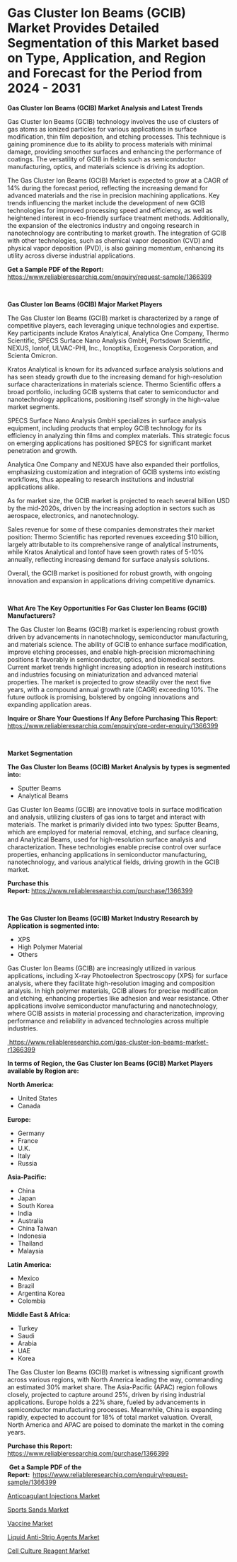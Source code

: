 <p><h1>Gas Cluster Ion Beams (GCIB) Market Provides Detailed Segmentation of this Market based on Type, Application, and Region and Forecast for the Period from 2024 - 2031</h1></p><p><strong>Gas Cluster Ion Beams (GCIB) Market Analysis and Latest Trends</strong></p>
<p><p>Gas Cluster Ion Beams (GCIB) technology involves the use of clusters of gas atoms as ionized particles for various applications in surface modification, thin film deposition, and etching processes. This technique is gaining prominence due to its ability to process materials with minimal damage, providing smoother surfaces and enhancing the performance of coatings. The versatility of GCIB in fields such as semiconductor manufacturing, optics, and materials science is driving its adoption.</p><p>The Gas Cluster Ion Beams (GCIB) Market is expected to grow at a CAGR of 14% during the forecast period, reflecting the increasing demand for advanced materials and the rise in precision machining applications. Key trends influencing the market include the development of new GCIB technologies for improved processing speed and efficiency, as well as heightened interest in eco-friendly surface treatment methods. Additionally, the expansion of the electronics industry and ongoing research in nanotechnology are contributing to market growth. The integration of GCIB with other technologies, such as chemical vapor deposition (CVD) and physical vapor deposition (PVD), is also gaining momentum, enhancing its utility across diverse industrial applications.</p></p>
<p><strong>Get a Sample PDF of the Report:&nbsp;</strong> <a href="https://www.reliableresearchiq.com/enquiry/request-sample/1366399">https://www.reliableresearchiq.com/enquiry/request-sample/1366399</a></p>
<p>&nbsp;</p>
<p><strong>Gas Cluster Ion Beams (GCIB) Major Market Players</strong></p>
<p><p>The Gas Cluster Ion Beams (GCIB) market is characterized by a range of competitive players, each leveraging unique technologies and expertise. Key participants include Kratos Analytical, Analytica One Company, Thermo Scientific, SPECS Surface Nano Analysis GmbH, Portsdown Scientific, NEXUS, Iontof, ULVAC-PHI, Inc., Ionoptika, Exogenesis Corporation, and Scienta Omicron.</p><p>Kratos Analytical is known for its advanced surface analysis solutions and has seen steady growth due to the increasing demand for high-resolution surface characterizations in materials science. Thermo Scientific offers a broad portfolio, including GCIB systems that cater to semiconductor and nanotechnology applications, positioning itself strongly in the high-value market segments.</p><p>SPECS Surface Nano Analysis GmbH specializes in surface analysis equipment, including products that employ GCIB technology for its efficiency in analyzing thin films and complex materials. This strategic focus on emerging applications has positioned SPECS for significant market penetration and growth.</p><p>Analytica One Company and NEXUS have also expanded their portfolios, emphasizing customization and integration of GCIB systems into existing workflows, thus appealing to research institutions and industrial applications alike. </p><p>As for market size, the GCIB market is projected to reach several billion USD by the mid-2020s, driven by the increasing adoption in sectors such as aerospace, electronics, and nanotechnology. </p><p>Sales revenue for some of these companies demonstrates their market position: Thermo Scientific has reported revenues exceeding $10 billion, largely attributable to its comprehensive range of analytical instruments, while Kratos Analytical and Iontof have seen growth rates of 5-10% annually, reflecting increasing demand for surface analysis solutions. </p><p>Overall, the GCIB market is positioned for robust growth, with ongoing innovation and expansion in applications driving competitive dynamics.</p></p>
<p>&nbsp;</p>
<p><strong>What Are The Key Opportunities For Gas Cluster Ion Beams (GCIB) Manufacturers?</strong></p>
<p><p>The Gas Cluster Ion Beams (GCIB) market is experiencing robust growth driven by advancements in nanotechnology, semiconductor manufacturing, and materials science. The ability of GCIB to enhance surface modification, improve etching processes, and enable high-precision micromachining positions it favorably in semiconductor, optics, and biomedical sectors. Current market trends highlight increasing adoption in research institutions and industries focusing on miniaturization and advanced material properties. The market is projected to grow steadily over the next five years, with a compound annual growth rate (CAGR) exceeding 10%. The future outlook is promising, bolstered by ongoing innovations and expanding application areas.</p></p>
<p><strong>Inquire or Share Your Questions If Any Before Purchasing This Report:</strong> <a href="https://www.reliableresearchiq.com/enquiry/pre-order-enquiry/1366399">https://www.reliableresearchiq.com/enquiry/pre-order-enquiry/1366399</a></p>
<p>&nbsp;</p>
<p><strong>Market Segmentation</strong></p>
<p><strong>The Gas Cluster Ion Beams (GCIB) Market Analysis by types is segmented into:</strong></p>
<p><ul><li>Sputter Beams</li><li>Analytical Beams</li></ul></p>
<p><p>Gas Cluster Ion Beams (GCIB) are innovative tools in surface modification and analysis, utilizing clusters of gas ions to target and interact with materials. The market is primarily divided into two types: Sputter Beams, which are employed for material removal, etching, and surface cleaning, and Analytical Beams, used for high-resolution surface analysis and characterization. These technologies enable precise control over surface properties, enhancing applications in semiconductor manufacturing, nanotechnology, and various analytical fields, driving growth in the GCIB market.</p></p>
<p><strong>Purchase this Report:&nbsp;</strong><a href="https://www.reliableresearchiq.com/purchase/1366399">https://www.reliableresearchiq.com/purchase/1366399</a></p>
<p>&nbsp;</p>
<p><strong>The Gas Cluster Ion Beams (GCIB) Market Industry Research by Application is segmented into:</strong></p>
<p><ul><li>XPS</li><li>High Polymer Material</li><li>Others</li></ul></p>
<p><p>Gas Cluster Ion Beams (GCIB) are increasingly utilized in various applications, including X-ray Photoelectron Spectroscopy (XPS) for surface analysis, where they facilitate high-resolution imaging and composition analysis. In high polymer materials, GCIB allows for precise modification and etching, enhancing properties like adhesion and wear resistance. Other applications involve semiconductor manufacturing and nanotechnology, where GCIB assists in material processing and characterization, improving performance and reliability in advanced technologies across multiple industries.</p></p>
<p><a href="https://www.reliableresearchiq.com/gas-cluster-ion-beams-market-r1366399">&nbsp;https://www.reliableresearchiq.com/gas-cluster-ion-beams-market-r1366399</a></p>
<p><strong>In terms of Region, the Gas Cluster Ion Beams (GCIB) Market Players available by Region are:</strong></p>
<p>
    <p> <strong> North America: </strong>
        <ul>
            <li>United States</li>
            <li>Canada</li>
        </ul>
        </p> 
    <p> <strong> Europe: </strong>
        <ul>
            <li>Germany</li>
            <li>France</li>
            <li>U.K.</li>
            <li>Italy</li>
            <li>Russia</li>
        </ul>
        </p> 
    <p> <strong> Asia-Pacific: </strong>
        <ul>
            <li>China</li>
            <li>Japan</li>
            <li>South Korea</li>
            <li>India</li>
            <li>Australia</li>
            <li>China Taiwan</li>
            <li>Indonesia</li>
            <li>Thailand</li>
            <li>Malaysia</li>
        </ul>
        </p> 
    <p> <strong> Latin America: </strong>
        <ul>
            <li>Mexico</li>
            <li>Brazil</li>
            <li>Argentina Korea</li>
            <li>Colombia</li>
        </ul>
        </p> 
    <p> <strong> Middle East & Africa: </strong>
        <ul>
            <li>Turkey</li>
            <li>Saudi</li>
            <li>Arabia</li>
            <li>UAE</li>
            <li>Korea</li>
        </ul>
    </p>
    </p>
<p><p>The Gas Cluster Ion Beams (GCIB) market is witnessing significant growth across various regions, with North America leading the way, commanding an estimated 30% market share. The Asia-Pacific (APAC) region follows closely, projected to capture around 25%, driven by rising industrial applications. Europe holds a 22% share, fueled by advancements in semiconductor manufacturing processes. Meanwhile, China is expanding rapidly, expected to account for 18% of total market valuation. Overall, North America and APAC are poised to dominate the market in the coming years.</p></p>
<p><strong>Purchase this Report: </strong><a href="https://www.reliableresearchiq.com/purchase/1366399">https://www.reliableresearchiq.com/purchase/1366399</a></p>
<p>&nbsp;<strong>Get a Sample PDF of the Report:&nbsp;&nbsp;</strong><a href="https://www.reliableresearchiq.com/enquiry/request-sample/1366399">https://www.reliableresearchiq.com/enquiry/request-sample/1366399</a></p>
<p><strong></strong></p>
<p><p><a href="https://www.linkedin.com/pulse/anticoagulant-injections-market-research-report-includes-analysis-hlx3f?trackingId=L2gcWPOTTsWCe%2FoQeafrmA%3D%3D">Anticoagulant Injections Market</a></p><p><a href="https://issuu.com/reportprime-2/docs/sports-sands-market-size-2030.pptx_b28627610b666d">Sports Sands Market</a></p><p><a href="https://www.linkedin.com/pulse/global-vaccine-market-status-2024-2031-forecast-region-product-e52qf?trackingId=N04%2BVI7hQZSASCXbsnSPcg%3D%3D">Vaccine Market</a></p><p><a href="https://issuu.com/reportprime-2/docs/liquid-anti-strip-agents-market-siz_ac06c5678131c5">Liquid Anti-Strip Agents Market</a></p><p><a href="https://www.linkedin.com/pulse/global-cell-culture-reagent-market-opportunities-challenges2024-snlcf?trackingId=DqzKgj%2BARTee1TUDAsV%2Btw%3D%3D">Cell Culture Reagent Market</a></p></p>